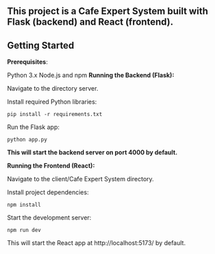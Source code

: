 ## This project is a Cafe Expert System built with Flask (backend) and React (frontend).

## Getting Started

**Prerequisites**:

Python 3.x
Node.js and npm
**Running the Backend (Flask):**

Navigate to the directory server.

Install required Python libraries:

```
pip install -r requirements.txt
```

Run the Flask app:

```
python app.py
```


**This will start the backend server on port 4000 by default.**

**Running the Frontend (React):**

Navigate to the client/Cafe Expert System directory.

Install project dependencies:

```
npm install
```

Start the development server:

```
npm run dev
```

This will start the React app at http://localhost:5173/ by default.

